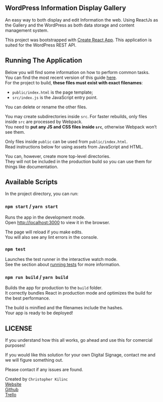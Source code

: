 ## WordPress Information Display Gallery

An easy way to both display and edit Information the web. 
Using ReactJs as the Gallery and the WordPress as both data storage and content management system.

This project was bootstrapped with [Create React App](https://github.com/facebookincubator/create-react-app).
This application is suited for the WordPress REST API.

## Running The Application


Below you will find some information on how to perform common tasks.<br>
You can find the most recent version of this guide [here](https://github.com/facebookincubator/create-react-app/blob/master/packages/react-scripts/template/README.md).
<br>
For the project to build, **these files must exist with exact filenames**:

* `public/index.html` is the page template;
* `src/index.js` is the JavaScript entry point.

You can delete or rename the other files.

You may create subdirectories inside `src`. For faster rebuilds, only files inside `src` are processed by Webpack.<br>
You need to **put any JS and CSS files inside `src`**, otherwise Webpack won’t see them.

Only files inside `public` can be used from `public/index.html`.<br>
Read instructions below for using assets from JavaScript and HTML.

You can, however, create more top-level directories.<br>
They will not be included in the production build so you can use them for things like documentation.

## Available Scripts

In the project directory, you can run:

### `npm start` / `yarn start` 

Runs the app in the development mode.<br>
Open [http://localhost:3000](http://localhost:3000) to view it in the browser.

The page will reload if you make edits.<br>
You will also see any lint errors in the console.

### `npm test`

Launches the test runner in the interactive watch mode.<br>
See the section about [running tests](#running-tests) for more information.

### `npm run build` / `yarn build`

Builds the app for production to the `build` folder.<br>
It correctly bundles React in production mode and optimizes the build for the best performance.

The build is minified and the filenames include the hashes.<br>
Your app is ready to be deployed!

## LICENSE

If you understand how this all works, go ahead and use this for comercial purposes!

If you would like this solution for your own Digital Signage, contact me and we will figure something out.

Please contact if any issues are found.

Created by `Christopher Kilinc`<br>
[Website](https://chriskilinc.com)<br>
[Github](https://github.com/chriskilinc/wpInfoScreen)<br>
[Trello](https://trello.com/b/C06qjDDc/wpinfo)